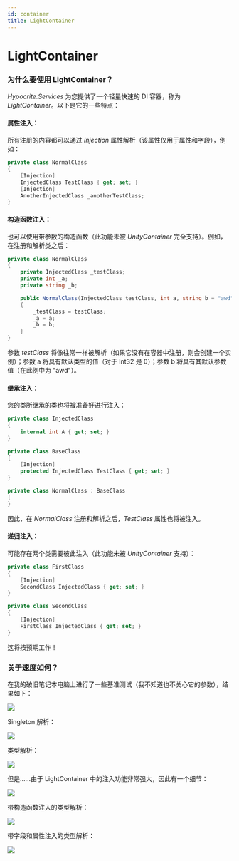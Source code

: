 ```yaml
---
id: container
title: LightContainer
---
```


# LightContainer   

### 为什么要使用 LightContainer？  

*Hypocrite.Services* 为您提供了一个轻量快速的 DI 容器，称为 *LightContainer*。以下是它的一些特点：

#### 属性注入：  

所有注册的内容都可以通过 *Injection* 属性解析（该属性仅用于属性和字段），例如：  
```csharp
private class NormalClass
{
    [Injection]
    InjectedClass TestClass { get; set; }
    [Injection]
    AnotherInjectedClass _anotherTestClass;
}
```

#### 构造函数注入：
也可以使用带参数的构造函数（此功能未被 *UnityContainer* 完全支持）。例如，在注册和解析类之后：
```csharp
private class NormalClass
{
    private InjectedClass _testClass;
    private int _a;
    private string _b;

    public NormalClass(InjectedClass testClass, int a, string b = "awd")
    {
        _testClass = testClass;
        _a = a;
        _b = b;
    }
}
```
参数 *testClass* 将像往常一样被解析（如果它没有在容器中注册，则会创建一个实例）；参数 a 将具有默认类型的值（对于 Int32 是 0）；参数 b 将具有其默认参数值（在此例中为 "awd"）。

#### 继承注入：
您的类所继承的类也将被准备好进行注入：
```csharp
private class InjectedClass
{
    internal int A { get; set; }
}

private class BaseClass
{
    [Injection]
    protected InjectedClass TestClass { get; set; }
}

private class NormalClass : BaseClass
{
}
```

因此，在 *NormalClass* 注册和解析之后，*TestClass* 属性也将被注入。

#### 递归注入：

可能存在两个类需要彼此注入（此功能未被 *UnityContainer* 支持）：

```csharp
private class FirstClass
{
    [Injection]
    SecondClass InjectedClass { get; set; }
}

private class SecondClass
{
    [Injection]
    FirstClass InjectedClass { get; set; }
}
```
这将按预期工作！

### 关于速度如何？

在我的破旧笔记本电脑上进行了一些基准测试（我不知道也不关心它的参数），结果如下：

<div style={{textAlign: 'left'}}> 
    <img src="/docshome/img/hypocrite/container/cnt1.png" /> 
</div>

Singleton 解析：

<div style={{textAlign: 'left'}}> 
    <img src="/docshome/img/hypocrite/container/cnt2.png" /> 
</div>

类型解析：

<div style={{textAlign: 'left'}}> 
    <img src="/docshome/img/hypocrite/container/cnt3.png" /> 
</div>

但是……由于 LightContainer 中的注入功能非常强大，因此有一个细节：

<div style={{textAlign: 'left'}}> 
    <img src="/docshome/img/hypocrite/container/cnt4.png" /> 
</div>

带构造函数注入的类型解析：

<div style={{textAlign: 'left'}}> 
    <img src="/docshome/img/hypocrite/container/cnt5.png" /> 
</div>

带字段和属性注入的类型解析：

<div style={{textAlign: 'left'}}> 
    <img src="/docshome/img/hypocrite/container/cnt6.png" /> 
</div>